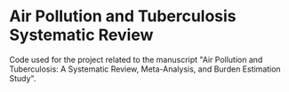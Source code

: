 # Air Pollution and Tuberculosis Systematic Review
 Code used for the project related to the manuscript "Air Pollution and Tuberculosis: A Systematic Review, Meta-Analysis, and Burden Estimation Study". 
